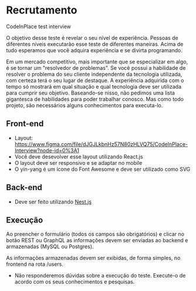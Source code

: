 # Recrutamento
CodeInPlace test interview

O objetivo desse teste é revelar o seu nível de experiência. Pessoas de diferentes níveis executarão esse teste de diferentes maneiras. Acima de tudo esperamos que você adquira experiência e se divirta programando.

Em um mercado competitivo, mais importante que se especializar em algo, é se tornar um "resolvedor de problemas". Se você possui a habilidade de resolver o problema do seu cliente independente da tecnologia utilizada, com certeza terá o seu lugar de destaque. A experiência adquirida com o tempo só mostrará em qual situação e qual tecnologia deve ser utilizada para cumprir seu objetivo. Baseando-se nisso, não pedimos uma lista gigantesca de habilidades para poder trabalhar conosco. Mas como todo projeto, são necessários alguns conhecimentos para executa-lo.

## Front-end
- Layout: https://www.figma.com/file/dJGJLkbnHz57N80zHLVQ75/CodeInPlace-Interview?node-id=0%3A1
- Você deve desevolver esse layout utilizando React.js
- O layout deve ser responsivo e se adaptar no mobile
- O yin-yang é um ícone do Font Awesome e deve ser utilizado como SVG

## Back-end
- Deve ser feito utilizando [Nest.js](https://nestjs.com)

## Execução

Ao preencher o formulário (todos os campos são obrigatórios) e clicar no botão REST ou GraphQL as informações devem ser enviadas ao backend e armazenadas (MySQL ou Postgres).

As informações armazenadas devem ser exibidas, de forma simples, no frontend na rota /users.

* Não responderemos dúvidas sobre a execução do teste. Execute-o de acordo com os seus conhecimentos e pesquisas.
